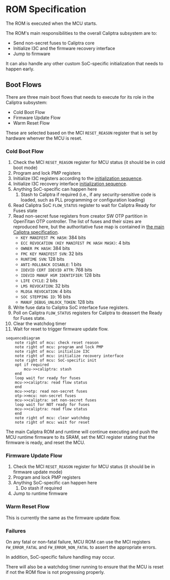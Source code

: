 # ROM Specification

The ROM is executed when the MCU starts.

The ROM's main responsibilities to the overall Caliptra subsystem are to:

* Send non-secret fuses to Caliptra core
* Initialize I3C and the firmware recovery interface
* Jump to firmware

It can also handle any other custom SoC-specific initialization that needs to happen early.

## Boot Flows

There are three main boot flows that needs to execute for its role in the Caliptra subsystem:

* Cold Boot Flow
* Firmware Update Flow
* Warm Reset Flow

These are selected based on the MCI `RESET_REASON` register that is set by hardware whenver the MCU is reset.

### Cold Boot Flow

1. Check the MCI `RESET_REASON` register for MCU status (it should be in cold boot mode)
1. Program and lock PMP registers
1. Initialize I3C registers according to the [initialization sequence](https://chipsalliance.github.io/i3c-core/initialization.html).
1. Initialize I3C recovery interface [initialization sequence](https://chipsalliance.github.io/i3c-core/recovery_flow.html).
1. Anything SoC-specific can happen here
    1. Stash to Caliptra if required (i.e., if any security-sensitive code is loaded, such as PLL programming or configuration loading)
1. Read Caliptra SoC `FLOW_STATUS` register to wait for Caliptra Ready for Fuses state
1. Read non-secret fuse registers from creator SW OTP partition in OpenTitan OTP controller. The list of fuses and their sizes are reproduced here, but the authoritative fuse map is contained in [the main Caliptra specification](https://github.com/chipsalliance/Caliptra/blob/main/doc/Caliptra.md#fuse-map).
    * `KEY MANIFEST PK HASH`: 384 bits
    * `ECC REVOCATION (KEY MANIFEST PK HASH MASK)`: 4 bits
    * `OWNER PK HASH`: 384 bits
    * `FMC KEY MANIFEST SVN`: 32 bits
    * `RUNTIME SVN`: 128 bits
    * `ANTI-ROLLBACK DISABLE`: 1 bits
    * `IDEVID CERT IDEVID ATTR`: 768 bits
    * `IDEVID MANUF HSM IDENTIFIER`: 128 bits
    * `LIFE CYCLE`: 2 bits
    * `LMS REVOCATION`: 32 bits
    * `MLDSA REVOCATION`: 4 bits
    * `SOC STEPPING ID`: 16 bits
    * `MANUF_DEBUG_UNLOCK_TOKEN`: 128 bits
1. Write fuse data to Caliptra SoC interface fuse registers.
1. Poll on Caliptra `FLOW_STATUS` registers for Caliptra to deassert the Ready for Fuses state.
1. Clear the watchdog timer
1. Wait for reset to trigger firmware update flow.

```mermaid
sequenceDiagram
    note right of mcu: check reset reason
    note right of mcu: program and lock PMP
    note right of mcu: initialize I3C
    note right of mcu: initialize recovery interface
    note right of mcu: SoC-specific init
    opt if required
        mcu->>caliptra: stash
    end
    loop wait for ready for fuses
    mcu->>caliptra: read flow status
    end
    mcu->>otp: read non-secret fuses
    otp->>mcu: non-secret fuses
    mcu->>caliptra: set non-secret fuses
    loop wait for NOT ready for fuses
    mcu->>caliptra: read flow status
    end
    note right of mcu: clear watchdog
    note right of mcu: wait for reset
```


The main Caliptra ROM and runtime will continue executing and push the MCU runtime firmware to its SRAM, set the MCI register stating that the firmware is ready, and reset the MCU.

### Firmware Update Flow

1. Check the MCI `RESET_REASON` register for MCU status (it should be in firmware update mode)
1. Program and lock PMP registers
1. Anything SoC-specific can happen here
    1. Do stash if required
1. Jump to runtime firmware

### Warm Reset Flow

This is currently the same as the firmware update flow.

### Failures

On any fatal or non-fatal failure, MCU ROM can use the MCI registers `FW_ERROR_FATAL` and `FW_ERROR_NON_FATAL` to assert the appropriate errors.

In addition, SoC-specific failure handling may occur.

There will also be a watchdog timer running to ensure that the MCU is reset if not the ROM flow is not progressing properly.
